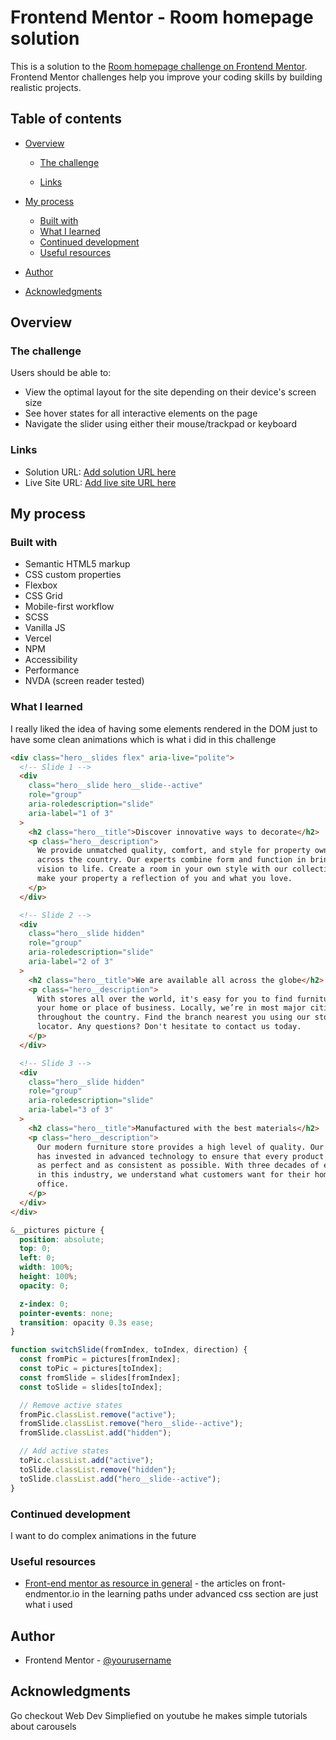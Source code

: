 # Frontend Mentor - Room homepage solution

This is a solution to the [Room homepage challenge on Frontend Mentor](https://www.frontendmentor.io/challenges/room-homepage-BtdBY_ENq). Frontend Mentor challenges help you improve your coding skills by building realistic projects.

## Table of contents

- [Overview](#overview)

  - [The challenge](#the-challenge)

  - [Links](#links)

- [My process](#my-process)
  - [Built with](#built-with)
  - [What I learned](#what-i-learned)
  - [Continued development](#continued-development)
  - [Useful resources](#useful-resources)
- [Author](#author)
- [Acknowledgments](#acknowledgments)

## Overview

### The challenge

Users should be able to:

- View the optimal layout for the site depending on their device's screen size
- See hover states for all interactive elements on the page
- Navigate the slider using either their mouse/trackpad or keyboard

### Links

- Solution URL: [Add solution URL here](https://your-solution-url.com)
- Live Site URL: [Add live site URL here](https://your-live-site-url.com)

## My process

### Built with

- Semantic HTML5 markup
- CSS custom properties
- Flexbox
- CSS Grid
- Mobile-first workflow
- SCSS
- Vanilla JS
- Vercel
- NPM
- Accessibility
- Performance
- NVDA (screen reader tested)

### What I learned

I really liked the idea of having some elements rendered in the DOM just to have some clean animations which is what i did in this challenge

```html
<div class="hero__slides flex" aria-live="polite">
  <!-- Slide 1 -->
  <div
    class="hero__slide hero__slide--active"
    role="group"
    aria-roledescription="slide"
    aria-label="1 of 3"
  >
    <h2 class="hero__title">Discover innovative ways to decorate</h2>
    <p class="hero__description">
      We provide unmatched quality, comfort, and style for property owners
      across the country. Our experts combine form and function in bringing your
      vision to life. Create a room in your own style with our collection and
      make your property a reflection of you and what you love.
    </p>
  </div>

  <!-- Slide 2 -->
  <div
    class="hero__slide hidden"
    role="group"
    aria-roledescription="slide"
    aria-label="2 of 3"
  >
    <h2 class="hero__title">We are available all across the globe</h2>
    <p class="hero__description">
      With stores all over the world, it's easy for you to find furniture for
      your home or place of business. Locally, we’re in most major cities
      throughout the country. Find the branch nearest you using our store
      locator. Any questions? Don't hesitate to contact us today.
    </p>
  </div>

  <!-- Slide 3 -->
  <div
    class="hero__slide hidden"
    role="group"
    aria-roledescription="slide"
    aria-label="3 of 3"
  >
    <h2 class="hero__title">Manufactured with the best materials</h2>
    <p class="hero__description">
      Our modern furniture store provides a high level of quality. Our company
      has invested in advanced technology to ensure that every product is made
      as perfect and as consistent as possible. With three decades of experience
      in this industry, we understand what customers want for their home and
      office.
    </p>
  </div>
</div>
```

```scss
&__pictures picture {
  position: absolute;
  top: 0;
  left: 0;
  width: 100%;
  height: 100%;
  opacity: 0;

  z-index: 0;
  pointer-events: none;
  transition: opacity 0.3s ease;
}
```

```js
function switchSlide(fromIndex, toIndex, direction) {
  const fromPic = pictures[fromIndex];
  const toPic = pictures[toIndex];
  const fromSlide = slides[fromIndex];
  const toSlide = slides[toIndex];

  // Remove active states
  fromPic.classList.remove("active");
  fromSlide.classList.remove("hero__slide--active");
  fromSlide.classList.add("hidden");

  // Add active states
  toPic.classList.add("active");
  toSlide.classList.remove("hidden");
  toSlide.classList.add("hero__slide--active");
}
```

### Continued development

I want to do complex animations in the future

### Useful resources

- [Front-end mentor as resource in general](https://www.frontendmentor.io/learning-paths/advanced-css-techniques-vdOtKjIC4V) - the articles on front-endmentor.io in the learning paths under advanced css section are just what i used

## Author

- Frontend Mentor - [@yourusername](https://www.frontendmentor.io/profile/PastaSus)

## Acknowledgments

Go checkout Web Dev Simpliefied on youtube he makes simple tutorials about carousels

